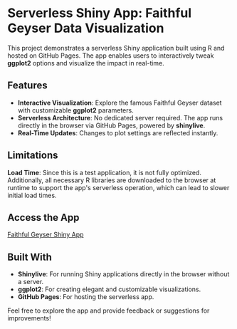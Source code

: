 # Serverless Shiny App: Faithful Geyser Data Visualization  

This project demonstrates a serverless Shiny application built using R and hosted on GitHub Pages. The app enables users to interactively tweak **ggplot2** options and visualize the impact in real-time.  

## Features  
- **Interactive Visualization**: Explore the famous Faithful Geyser dataset with customizable **ggplot2** parameters.  
- **Serverless Architecture**: No dedicated server required. The app runs directly in the browser via GitHub Pages, powered by **shinylive**.  
- **Real-Time Updates**: Changes to plot settings are reflected instantly.  

## Limitations  
**Load Time**: Since this is a test application, it is not fully optimized. Additionally, all necessary R libraries are downloaded to the browser at runtime to support the app's serverless operation, which can lead to slower initial load times.   

## Access the App  
[Faithful Geyser Shiny App](https://rokibmondol.github.io/faithful_app/)  

## Built With  
- **Shinylive**: For running Shiny applications directly in the browser without a server.  
- **ggplot2**: For creating elegant and customizable visualizations.  
- **GitHub Pages**: For hosting the serverless app.  

Feel free to explore the app and provide feedback or suggestions for improvements!  
